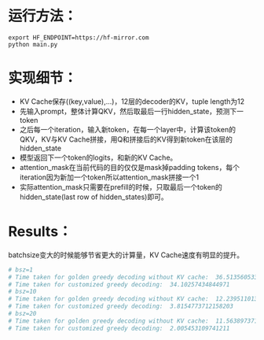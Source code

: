 # 运行方法：
```shell
export HF_ENDPOINT=https://hf-mirror.com
python main.py
```

# 实现细节：
- KV Cache保存((key,value),...)，12层的decoder的KV，tuple length为12
- 先输入prompt，整体计算QKV，然后取最后一行hidden_state，预测下一token
- 之后每一个iteration，输入新token，在每一个layer中，计算该token的QKV，KV与KV Cache拼接，用Q和拼接后的KV得到新token在该层的hidden_state
- 模型返回下一个token的logits，和新的KV Cache。
- attention_mask在当前代码的目的仅仅是mask掉padding tokens，每个iteration因为新加一个token所以attention_mask拼接一个1
- 实际attention_mask只需要在prefill的时候，只取最后一个token的hidden_state(last row of hidden_states)即可。

# Results：

batchsize变大的时候能够节省更大的计算量，KV Cache速度有明显的提升。
```python
# bsz=1
# Time taken for golden greedy decoding without KV cache:  36.51356053352356
# Time taken for customized greedy decoding:  34.10257434844971
# bsz=10
# Time taken for golden greedy decoding without KV cache:  12.239511013031006
# Time taken for customized greedy decoding:  3.8154773712158203
# bsz=20
# Time taken for golden greedy decoding without KV cache:  11.563897371292114
# Time taken for customized greedy decoding:  2.005453109741211
```